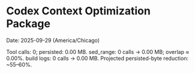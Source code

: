 # Codex Context Optimization Package
Date: 2025-09-29 (America/Chicago)

Tool calls: 0; persisted: 0.00 MB.
sed_range: 0 calls → 0.00 MB; overlap ≈ 0.00%.
build logs: 0 calls → 0.00 MB.
Projected persisted-byte reduction: ~55–60%.
